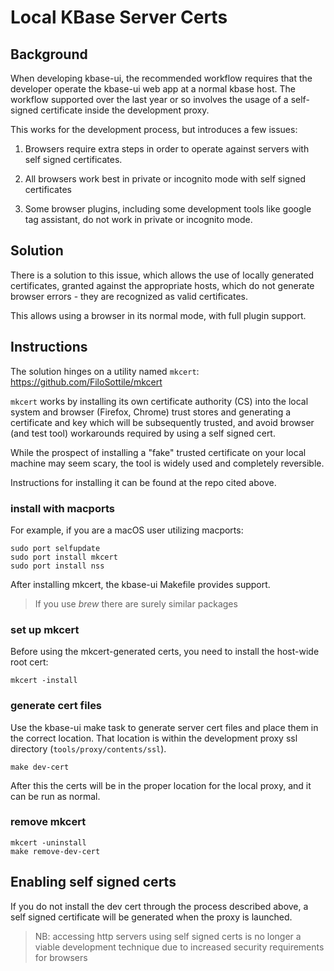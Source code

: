 # Local KBase Server Certs

## Background

When developing kbase-ui, the recommended workflow requires that the developer operate the kbase-ui web app at a normal kbase host. The workflow supported over the last year or so involves the usage of a self-signed certificate inside the development proxy.

This works for the development process, but introduces a few issues:

1. Browsers require extra steps in order to operate against servers with self signed certificates.

2. All browsers work best in private or incognito mode with self signed certificates

3. Some browser plugins, including some development tools like google tag assistant, do not work in private or incognito mode.

## Solution

There is a solution to this issue, which allows the use of locally generated certificates, granted against the appropriate hosts, which do not generate browser errors - they are recognized as valid certificates.

This allows using a browser in its normal mode, with full plugin support.

## Instructions

The solution hinges on a utility named `mkcert`: https://github.com/FiloSottile/mkcert

`mkcert` works by installing its own certificate authority (CS) into the local system and browser (Firefox, Chrome) trust stores and generating a certificate and key which will be subsequently trusted, and avoid browser (and test tool) workarounds required by using a self signed cert.

While the prospect of installing a "fake" trusted certificate on your local machine may seem scary, the tool is widely used and completely reversible.

Instructions for installing it can be found at the repo cited above.

### install with macports

For example, if you are a macOS user utilizing macports:

```shell
sudo port selfupdate
sudo port install mkcert
sudo port install nss
```

After installing mkcert, the kbase-ui Makefile provides support.

> If you use *brew* there are surely similar packages

### set up mkcert

Before using the mkcert-generated certs, you need to install the host-wide root cert:

```shell
mkcert -install
```

### generate cert files

Use the kbase-ui make task to generate server cert files and place them in the correct location. That location is within the development proxy ssl directory (`tools/proxy/contents/ssl`).

```shell
make dev-cert
```

After this the certs will be in the proper location for the local proxy, and it can be run as normal.

### remove mkcert

```shell
mkcert -uninstall
make remove-dev-cert
```

## Enabling self signed certs

If you do not install the dev cert through the process described above, a self signed certificate will be generated when the proxy is launched.

> NB: accessing http servers using self signed certs is no longer a viable development technique due to increased security requirements for browsers
